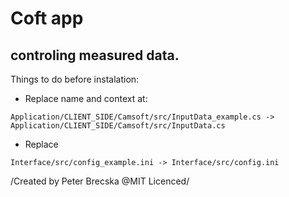 # Coft app 
## controling measured data.

Things to do before instalation:

* Replace name and context at:
```
Application/CLIENT_SIDE/Camsoft/src/InputData_example.cs -> Application/CLIENT_SIDE/Camsoft/src/InputData.cs
```
* Replace

```
Interface/src/config_example.ini -> Interface/src/config.ini
```

/Created by Peter Brecska @MIT Licenced/
